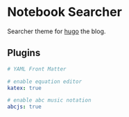 # Notebook Searcher

Searcher theme for [hugo](https://gohugo.io/) the blog.

## Plugins

``` yaml
# YAML Front Matter

# enable equation editor
katex: true

# enable abc music notation
abcjs: true

```
